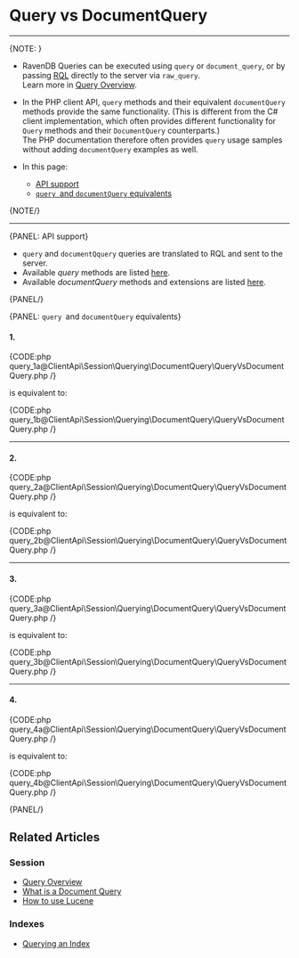 # Query vs DocumentQuery

---

{NOTE: }

* RavenDB Queries can be executed using `query` or `document_query`, or by passing 
  [RQL](../../../../client-api/session/querying/what-is-rql) directly to the server 
  via `raw_query`.  
  Learn more in [Query Overview](../../../../client-api/session/querying/how-to-query).

* In the PHP client API, `query` methods and their equivalent `documentQuery` methods 
  provide the same functionality. (This is different from the C# client implementation, 
  which often provides different functionality for `Query` methods and their `DocumentQuery` 
  counterparts.)  
  The PHP documentation therefore often provides `query` usage samples without adding 
  `documentQuery` examples as well.  

* In this page:
   * [API support](../../../../client-api/session/querying/document-query/query-vs-document-query#api-support)
   * [`query `and `documentQuery` equivalents](../../../../client-api/session/querying/document-query/query-vs-document-query#queryand-documentquery-equivalents)

{NOTE/}

---

{PANEL: API support}

* `query` and `documentQquery` queries are translated to RQL and sent to the server.  
* Available _query_ methods are listed [here](../../../../client-api/session/querying/how-to-query#custom-methods).  
* Available _documentQuery_ methods and extensions are listed [here](../../../../client-api/session/querying/document-query/what-is-document-query#custom-methods-and-extensions).  

{PANEL/}

{PANEL: `query `and `documentQuery` equivalents}

#### 1. 

{CODE:php query_1a@ClientApi\Session\Querying\DocumentQuery\QueryVsDocumentQuery.php /}

is equivalent to:

{CODE:php query_1b@ClientApi\Session\Querying\DocumentQuery\QueryVsDocumentQuery.php /}

---

#### 2. 

{CODE:php query_2a@ClientApi\Session\Querying\DocumentQuery\QueryVsDocumentQuery.php /}

is equivalent to:

{CODE:php query_2b@ClientApi\Session\Querying\DocumentQuery\QueryVsDocumentQuery.php /}

---

#### 3. 

{CODE:php query_3a@ClientApi\Session\Querying\DocumentQuery\QueryVsDocumentQuery.php /}

is equivalent to:

{CODE:php query_3b@ClientApi\Session\Querying\DocumentQuery\QueryVsDocumentQuery.php /}

---

#### 4. 

{CODE:php query_4a@ClientApi\Session\Querying\DocumentQuery\QueryVsDocumentQuery.php /}

is equivalent to:

{CODE:php query_4b@ClientApi\Session\Querying\DocumentQuery\QueryVsDocumentQuery.php /}

{PANEL/}

## Related Articles

### Session 

- [Query Overview](../../../../client-api/session/querying/how-to-query)
- [What is a Document Query](../../../../client-api/session/querying/document-query/what-is-document-query)
- [How to use Lucene](../../../../client-api/session/querying/document-query/how-to-use-lucene)

### Indexes

- [Querying an Index](../../../../indexes/querying/query-index)
